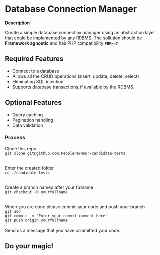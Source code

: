# Database Connection Manager

**Description**

Create a simple database connection manager using an abstraction layer that could be implemented by any RDBMS.
The sollution should be **Framework agnostic** and has PHP compatibility **`PHP>=7`**
<br />

## Required Features
- Connect to a database
- Allows all the CRUD operations (insert, update, delete, select)
- Eliminating SQL injection
- Supports database transactions, if available by the RDBMS.

## Optional Features
- Query caching
- Pagination handling
- Data validation

### Process

Clone this repo<br>
`git clone git@github.com:PeoplePerHour/candidate-tests`
<br>
<br>

Enter the created folder<br>
`cd ./candidate-tests`<br>
<br>

Create a branch named after your fullname<br>
`git checkout -b yourfullname`<br>
<br>

When you are done please commit your code and push your branch<br>
`git add .`<br>
`git commit -m 'Enter your commit comment here'`<br>
`git push origin yourfullname`<br>
<br>
Send us a message that you have committed your code.

## Do your magic!
